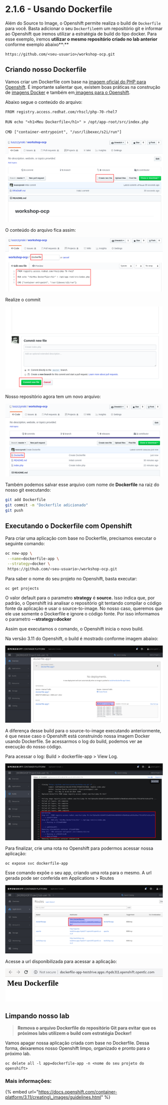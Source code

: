 # 2.1.6 - Usando Dockerfile

Além do Source to Image, o Openshift permite realiza o build de `Dockerfile` para você. Basta adicionar o seu `Dockerfile`em um repositório git e informar ao Openshift que iremos utilizar a estratégia de build do tipo docker. Para esse exemplo, iremos **utilizar o mesmo repositório criado no lab anterior** conforme exemplo abaixo**:**

```text
https://github.com/<seu-usuario>/workshop-ocp.git
```

## Criando nosso Dockerfile

Vamos criar um Dockerfile com base na [imagem oficial do PHP para Openshift](https://access.redhat.com/containers/#/registry.access.redhat.com/rhscl/php-70-rhel7). É importante salientar que, existem boas práticas na construção de [imagens Docker](https://docs.openshift.com/container-platform/3.7/creating_images/guidelines.html#general-container-image-guidelines) e também em[ imagens para o Openshift](https://docs.openshift.com/container-platform/3.7/creating_images/guidelines.html#openshift-specific-guidelines).

Abaixo segue o conteúdo do arquivo:

```text
FROM registry.access.redhat.com/rhscl/php-70-rhel7

RUN echo "<h1>Meu Dockerfile</h1>" > /opt/app-root/src/index.php

CMD ["container-entrypoint", "/usr/libexec/s2i/run"]
```

![](../../.gitbook/assets/selection_240-1.png)

O conteúdo do arquivo fica assim:

![](../../.gitbook/assets/selection_249.png)

Realize o commit

![](../../.gitbook/assets/selection_242%20%281%29.png)

Nosso repositório agora tem um novo arquivo:

![](../../.gitbook/assets/selection_250-1.png)

Também podemos salvar esse arquivo com nome de **Dockerfile** na raiz do nosso git executando:

```bash
git add Dockerfile
git commit -m "Dockerfile adicionado"
git push
```

## Executando o Dockerfile com Openshift

Para criar uma aplicação com base no Dockerfile, precisamos executar o seguinte comando:

```bash
oc new-app \
 --name=dockerfile-app \
 --strategy=docker \
 https://github.com/<seu-usuario>/workshop-ocp.git
```

Para saber o nome do seu projeto no Openshift, basta executar:

```text
oc get projects
```

O valor default para o parametro **strategy** é **source.** Isso indica que, por padrão, o Openshift irá analisar o repositório git tentando compilar o código fonte da aplicação e usar o source-to-image. No nosso caso, queremos que ele use somente o Dockerfile e ignore o código fonte. Por isso informamos o parametro **--strategy=docker**

Assim que executamos o comando, o Openshift inicia o novo build.

Na versão 3.11 do Openshift, o build é mostrado conforme imagem abaixo:

![](../../.gitbook/assets/selection_044.png)

A diferença desse build para o source-to-image executando anteriormente, é que nesse caso o Openshift está construindo nossa imagem Docker usando Dockerfile. Se acessarmos o log do build, podemos ver ae execução do nosso código.

Para acessar o log: Build &gt; dockerfile-app &gt; View Log.

![](../../.gitbook/assets/selection_046.png)

Para finalizar, crie uma rota no Openshift para podermos acessar nossa aplicação:

```text
oc expose svc dockerfile-app
```

Esse comando expõe o seu app, criando uma rota para o mesmo. A url gerada pode ser conferida em Applications &gt; Routes

![](../../.gitbook/assets/dockerapproute.png)

Acesse a url disponibilizada para acessar a aplicação:

![](../../.gitbook/assets/dockerapp.png)

## Limpando nosso lab

> **Remova o arquivo Dockerfile do repositório Git para evitar que os próximos labs utilizem o build com estratégia Docker!**

Vamos apagar nossa aplicação criada com base no Dockerfile. Dessa forma, deixaremos nosso Openshift limpo, organizado e pronto para o próximo lab.

```text
oc delete all -l app=dockerfile-app -n <nome do seu projeto do openshift>
```

### Mais informações:

{% embed url="https://docs.openshift.com/container-platform/3.11/creating\_images/guidelines.html" %}



